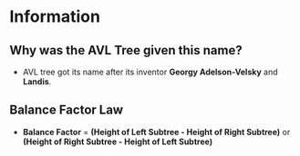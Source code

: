 [//]: # (Notes)

# Information

## Why was the AVL Tree given this name?

- AVL tree got its name after its inventor **Georgy Adelson-Velsky** and **Landis**.

## Balance Factor Law

- **Balance Factor** = **(Height of Left Subtree - Height of Right Subtree)** or **(Height of Right Subtree - Height of Left Subtree)**
